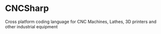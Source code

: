 # CNCSharp
Cross platform coding language for CNC Machines, Lathes, 3D printers and other industrial equipment
